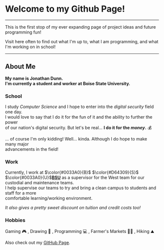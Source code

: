 # Welcome to my Github Page!
---------------------------------------------------------------------------------------------------------
This is the first stop of my ever expanding page of project ideas and future programming fun!

Visit here often to find out what I'm up to, what I am programming, and what I'm working on in school!

---------------------------------------------------------------------------------------------------------

## About Me

**My name is Jonathan Dunn.**\
**I'm currently a student and worker at Boise State University.**

### School

I study *Computer Science* and I hope to enter into the *digital security* field one day.\
I would love to say that I do it for the fun of it and the ability to further the power\
of our nation's digital security. But let's be real... **I do it for the _money_.** 💰

... of course I'm only kidding! Well... kinda. Although I do hope to make many major\
advancements in the field!

### Work

Currently, I work at $\color{#0033A0}{B}$ $\color{#D64309}{S}$ $\color{#0033A0}{U}$**<ins>BSU</ins>** as a supervisor for the West team for our custodial and maintenance teams.\
I help supervise our teams to try and bring a clean campus to students and staff for a more\
comfortable learning/working environment.

*It also gives a pretty sweet discount on tuition and credit costs too!*

### Hobbies

Gaming 🎮 , Drawing 🎨 , Programming 💻 , Farmer's Markets 👨‍🌾 , Hiking ⛰️


Also check out my [GitHub Page](https://github.com/BSUJonathanDunn/).

